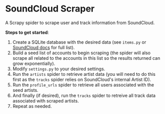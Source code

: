 # SoundCloud Scraper

A Scrapy spider to scrape user and track information from SoundCloud.

**Steps to get started**:

 1) Create a SQLite database with the desired data (see `items.py` or [SoundCloud docs](https://developers.soundcloud.com/docs/api/reference#connect) for full list).
 2) Build a seed list of accounts to begin scraping (the spider will also scrape all related to the accounts in this list so the results returned can grow exponentially).
 3) Modify `settings.py` to your desired settings.
 4) Run the `artists` spider to retrieve artist data (you will need to do this first as the `tracks` spider relies on SoundCloud's internal Artist ID).
 5) Run the `profile_urls` spider to retrieve all users associated with the seed artists.
 6) And finally (if desired), run the `tracks` spider to retreive all track data associated with scraped artists.
 7) Repeat as needed.
